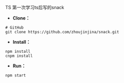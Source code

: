 TS 第一次学习ts后写的snack

- **Clone：**

```text
# GitHub
git clone https://github.com/zhoujinjina/snack.git
```

- **Install：**

```text
npm install
cnpm install
```

- **Run：**

```text
npm start
